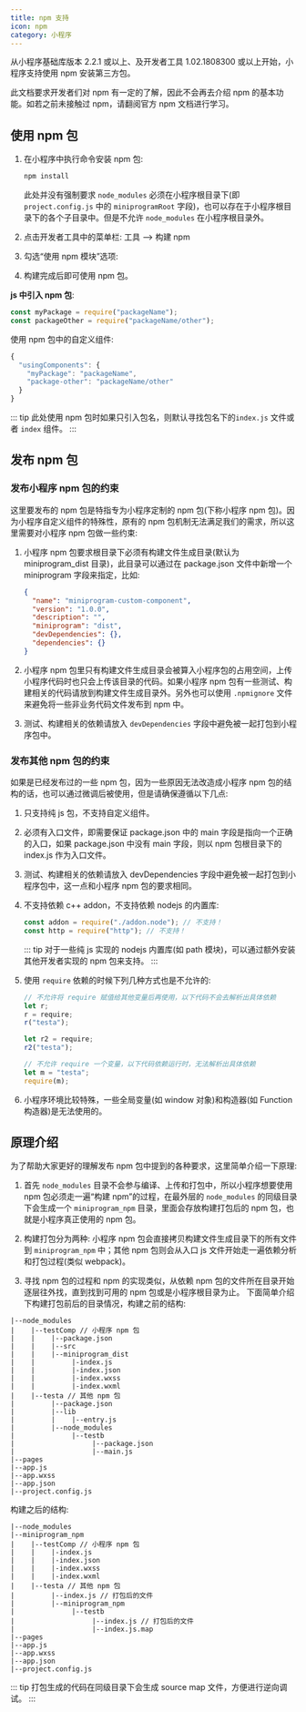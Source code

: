 ```yaml
---
title: npm 支持
icon: npm
category: 小程序
---
```


从小程序基础库版本 2.2.1 或以上、及开发者工具 1.02.1808300 或以上开始，小程序支持使用 npm 安装第三方包。

此文档要求开发者们对 npm 有一定的了解，因此不会再去介绍 npm 的基本功能。如若之前未接触过 npm，请翻阅官方 npm 文档进行学习。

<!-- more -->

## 使用 npm 包

1. 在小程序中执行命令安装 npm 包:

   ```bash
   npm install
   ```

   此处并没有强制要求 `node_modules` 必须在小程序根目录下(即 `project.config.js` 中的 `miniprogramRoot` 字段)，也可以存在于小程序根目录下的各个子目录中。但是不允许 `node_modules` 在小程序根目录外。

1. 点击开发者工具中的菜单栏: 工具 --> 构建 npm

1. 勾选“使用 npm 模块”选项:

1. 构建完成后即可使用 npm 包。

**js 中引入 npm 包**:

```js
const myPackage = require("packageName");
const packageOther = require("packageName/other");
```

使用 npm 包中的自定义组件:

```js
{
  "usingComponents": {
    "myPackage": "packageName",
    "package-other": "packageName/other"
  }
}
```

::: tip
此处使用 npm 包时如果只引入包名，则默认寻找包名下的`index.js` 文件或者 `index` 组件。
:::

## 发布 npm 包

### 发布小程序 npm 包的约束

这里要发布的 npm 包是特指专为小程序定制的 npm 包(下称小程序 npm 包)。因为小程序自定义组件的特殊性，原有的 npm 包机制无法满足我们的需求，所以这里需要对小程序 npm 包做一些约束:

1. 小程序 npm 包要求根目录下必须有构建文件生成目录(默认为 miniprogram_dist 目录)，此目录可以通过在 package.json 文件中新增一个 miniprogram 字段来指定，比如:

   ```json
   {
     "name": "miniprogram-custom-component",
     "version": "1.0.0",
     "description": "",
     "miniprogram": "dist",
     "devDependencies": {},
     "dependencies": {}
   }
   ```

2. 小程序 npm 包里只有构建文件生成目录会被算入小程序包的占用空间，上传小程序代码时也只会上传该目录的代码。如果小程序 npm 包有一些测试、构建相关的代码请放到构建文件生成目录外。另外也可以使用 `.npmignore` 文件来避免将一些非业务代码文件发布到 npm 中。

3. 测试、构建相关的依赖请放入 `devDependencies` 字段中避免被一起打包到小程序包中。

### 发布其他 npm 包的约束

如果是已经发布过的一些 npm 包，因为一些原因无法改造成小程序 npm 包的结构的话，也可以通过微调后被使用，但是请确保遵循以下几点:

1. 只支持纯 js 包，不支持自定义组件。
1. 必须有入口文件，即需要保证 package.json 中的 main 字段是指向一个正确的入口，如果 package.json 中没有 main 字段，则以 npm 包根目录下的 index.js 作为入口文件。
1. 测试、构建相关的依赖请放入 devDependencies 字段中避免被一起打包到小程序包中，这一点和小程序 npm 包的要求相同。
1. 不支持依赖 c++ addon，不支持依赖 nodejs 的内置库:

   ```js
   const addon = require("./addon.node"); // 不支持！
   const http = require("http"); // 不支持！
   ```

   ::: tip
   对于一些纯 js 实现的 nodejs 内置库(如 path 模块)，可以通过额外安装其他开发者实现的 npm 包来支持。
   :::

1. 使用 `require` 依赖的时候下列几种方式也是不允许的:

   ```js
   // 不允许将 require 赋值给其他变量后再使用，以下代码不会去解析出具体依赖
   let r;
   r = require;
   r("testa");

   let r2 = require;
   r2("testa");

   // 不允许 require 一个变量，以下代码依赖运行时，无法解析出具体依赖
   let m = "testa";
   require(m);
   ```

1. 小程序环境比较特殊，一些全局变量(如 window 对象)和构造器(如 Function 构造器)是无法使用的。

## 原理介绍

为了帮助大家更好的理解发布 npm 包中提到的各种要求，这里简单介绍一下原理:

1. 首先 `node_modules` 目录不会参与编译、上传和打包中，所以小程序想要使用 npm 包必须走一遍“构建 npm”的过程，在最外层的 `node_modules` 的同级目录下会生成一个 `miniprogram_npm` 目录，里面会存放构建打包后的 npm 包，也就是小程序真正使用的 npm 包。

1. 构建打包分为两种: 小程序 npm 包会直接拷贝构建文件生成目录下的所有文件到 `miniprogram_npm` 中；其他 npm 包则会从入口 js 文件开始走一遍依赖分析和打包过程(类似 webpack)。

1. 寻找 npm 包的过程和 npm 的实现类似，从依赖 npm 包的文件所在目录开始逐层往外找，直到找到可用的 npm 包或是小程序根目录为止。 下面简单介绍下构建打包前后的目录情况，构建之前的结构:

```
|--node_modules
|    |--testComp // 小程序 npm 包
|    |    |--package.json
|    |    |--src
|    |    |--miniprogram_dist
|    |         |-index.js
|    |         |-index.json
|    |         |-index.wxss
|    |         |-index.wxml
|    |--testa // 其他 npm 包
|         |--package.json
|         |--lib
|         |    |--entry.js
|         |--node_modules
|              |--testb
|                   |--package.json
|                   |--main.js
|--pages
|--app.js
|--app.wxss
|--app.json
|--project.config.js
```

构建之后的结构:

```
|--node_modules
|--miniprogram_npm
|    |--testComp // 小程序 npm 包
|    |    |-index.js
|    |    |-index.json
|    |    |-index.wxss
|    |    |-index.wxml
|    |--testa // 其他 npm 包
|         |--index.js // 打包后的文件
|         |--miniprogram_npm
|              |--testb
|                   |--index.js // 打包后的文件
|                   |--index.js.map
|--pages
|--app.js
|--app.wxss
|--app.json
|--project.config.js
```

::: tip
打包生成的代码在同级目录下会生成 source map 文件，方便进行逆向调试。
:::
